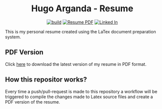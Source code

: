 
<div align="center">

# Hugo Arganda - Resume

[![build](https://github.com/argandas/resume/workflows/build/badge.svg)](https://github.com/argandas/resume/actions/workflows/main.yml)
[![Resume PDF](https://img.shields.io/badge/Download-PDF-red.svg)](https://github.com/argandas/resume/raw/main/pdf/Hugo_Arganda_Resume.pdf)
[![Linked In](https://img.shields.io/badge/LinkedIn-0077B5?logo=linkedin&logoColor=white)](https://www.linkedin.com/in/argandas/)

</div >

This is my personal resume created using the LaTex document preparation system.

## PDF Version
Click [here](https://github.com/argandas/resume/raw/main/pdf/Hugo_Arganda_Resume.pdf) to download the latest version of my resume in PDF format.

## How this repositor works?
Every time a push/pull-request is made to this repository a workflow will be triggered to compile the changes made to Latex source files and create a PDF version of the resume.



